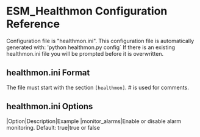 # ESM_Healthmon Configuration Reference

Configuration file is "healthmon.ini". This configuration file is automatically generated with:
'python healthmon.py config`
If there is an existing healthmon.ini file you will be prompted before it is overwritten.

## healthmon.ini Format
The file must start with the section `[healthmon]`. # is used for comments. 

## healthmon.ini Options
|Option|Description|Example
|monitor_alarms|Enable or disable alarm monitoring. Default: true|true or false